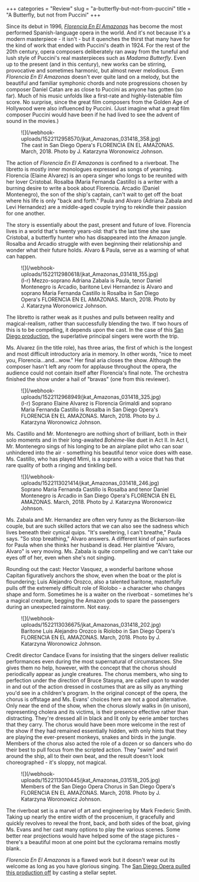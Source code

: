 +++
categories = "Review"
slug = "a-butterfly-but-not-from-puccini"
title = "A Butterfly, but not from Puccini"
+++

Since its debut in 1996, [*Florencia En El Amazonas*](https://www.sdopera.org/season/2017-2018-season/florencia) has become the most performed Spanish-language opera in the world. And it's not because it's a modern masterpiece - it isn't - but it quenches the thirst that many have for the kind of work that ended with Puccini's death in 1924. For the rest of the 20th century, opera composers deliberately ran away from the tuneful and lush style of Puccini's real masterpieces such as *Madama Butterfly*. Even up to the present (and in this century), new works can be stirring, provocative and sometimes harmonic, but almost never melodious. Even *Florencia En El Amazonas* doesn't ever quite land on a melody, but the beautiful and familiar symphonic chords and note progressions chosen by composer Daniel Catan are as close to Puccini as anyone has gotten (so far). Much of his music unfolds like a first-rate and highly-listenable film score. No surprise, since the great film composers from the Golden Age of Hollywood were also influenced by Puccini. (Just imagine what a great film composer Puccini would have been if he had lived to see the advent of sound in the movies.)

<figure data-type="image">
![](/webhook-uploads/1522112958570/jkat_Amazonas_031418_358.jpg)
<figcaption>The cast in San Diego Opera's FLORENCIA EN EL AMAZONAS. March, 2018. Photo by J. Katarzyna Woronowicz Johnson.</figcaption>
</figure>

The action of *Florencia En El Amazonas* is confined to a riverboat. The libretto is mostly inner monologues expressed as songs of yearning. Florencia (Elaine Alvarez) is an opera singer who longs to be reunited with her lover Cristobal. Rosalba (Maria Fernanda Castillo) is a writer with a burning desire to write a book about Florencia. Arcadio (Daniel Montenegro), the son of the ship's captain, can't wait to get off the boat where his life is only "back and forth." Paula and Alvaro (Adriana Zabala and Levi Hernandez) are a middle-aged couple trying to rekindle their passion for one another.

The story is essentially about the past, present and future of love. Florencia lives in a world that's twenty years-old: that's the last time she saw Cristobal, a butterfly hunter who has disappeared into the Amazon jungle. Rosalba and Arcadio struggle with even beginning their relationship and wonder what their future holds. Alvaro & Paula, serve as a warning of what can happen.

<figure data-type="image">
![](/webhook-uploads/1522112980618/jkat_Amazonas_031418_155.jpg)
<figcaption>(l-r) Mezzo-soprano Adriana Zabala is Paula, tenor Daniel Montenegro is Arcadio, baritone Levi Hernandez is Alvaro and soprano Maria Fernanda Castillo is Rosalba in San Diego Opera's FLORENCIA EN EL AMAZONAS. March, 2018. Photo by J. Katarzyna Woronowicz Johnson.</figcaption>
</figure>

The libretto is rather weak as it pushes and pulls between reality and magical-realism, rather than successfully blending the two. If two hours of this is to be compelling, it depends upon the cast. In the case of this [San Diego production](https://www.sdopera.org/season/2017-2018-season/florencia), the superlative principal singers were worth the trip.

Ms. Alvarez (in the title role), has three arias, the first of which is the longest and most difficult introductory aria in memory. In other words, "nice to meet you, Florencia…and…wow." Her final aria closes the show. Although the composer hasn't left any room for applause throughout the opera, the audience could not contain itself after Florencia's final note. The orchestra finished the show under a hail of "bravas" (one from this reviewer).

<figure data-type="image">
![](/webhook-uploads/1522112968949/jkat_Amazonas_031418_325.jpg)
<figcaption>(l-r) Soprano Elaine Alvarez is Florencia Grimaldi and soprano Maria Fernanda Castillo is Rosalba in San Diego Opera's FLORENCIA EN EL AMAZONAS. March, 2018. Photo by J. Katarzyna Woronowicz Johnson.</figcaption>
</figure>

Ms. Castillo and Mr. Montenegro are nothing short of brilliant, both in their solo moments and in their long-awaited *Bohème*-like duet in Act II. In Act I, Mr. Montenegro sings of his longing to be an airplane pilot who can soar unhindered into the air - something his beautiful tenor voice does with ease. Ms. Castillo, who has played Mimì, is a soprano with a voice that has that rare quality of both a ringing and tinkling bell.

<figure data-type="image">
![](/webhook-uploads/1522113021414/jkat_Amazonas_031418_246.jpg)
<figcaption>Soprano Maria Fernanda Castillo is Rosalba and tenor Daniel Montenegro is Arcadio in San Diego Opera's FLORENCIA EN EL AMAZONAS. March, 2018. Photo by J. Katarzyna Woronowicz Johnson.</figcaption>
</figure>

Ms. Zabala and Mr. Hernandez are often very funny as the Bickerson-like couple, but are such skilled actors that we can also see the sadness which lives beneath their cynical quips. "It's sweltering, I can't breathe," Paula says. "So stop breathing," Alvaro answers. A different kind of pain surfaces for Paula when she thinks her husband is dead. Her plaintive "Alvaro, Alvaro" is very moving. Ms. Zabala is quite compelling and we can't take our eyes off of her, even when she's not singing.

Rounding out the cast: Hector Vasquez, a wonderful baritone whose Capitan figuratively anchors the show, even when the boat or the plot is floundering; Luis Alejandro Orozco, also a talented baritone, masterfully pulls off the extremely difficult role of Riolobo - a character who changes shape and form. Sometimes he is a waiter on the riverboat - sometimes he's a magical creature, begging the Amazon gods to spare the passengers during an unexpected rainstorm. Not easy.

<figure data-type="image">
![](/webhook-uploads/1522113036675/jkat_Amazonas_031418_202.jpg)
<figcaption>Baritone Luis Alejandro Orozco is Riolobo in San Diego Opera's FLORENCIA EN EL AMAZONAS. March, 2018. Photo by J. Katarzyna Woronowicz Johnson.</figcaption>
</figure>

Credit director Candace Evans for insisting that the singers deliver realistic performances even during the most supernatural of circumstances. She gives them no help, however, with the concept that the chorus should periodically appear as jungle creatures. The chorus members, who sing to perfection under the direction of Bruce Stasyna, are called upon to wander in and out of the action dressed in costumes that are as silly as anything you'd see in a children's program. In the original concept of the opera, the chorus is offstage and Ms. Evans' choices here are not a good alternative. Only near the end of the show, when the chorus slowly walks in (in unison), representing cholera and its victims, is their presence effective rather than distracting. 
They're dressed all in black and lit only by eerie amber torches that they carry. The chorus would have been more welcome in the rest of the show if they had remained essentially hidden, with only hints that they are playing the ever-present monkeys, snakes and birds in the jungle.
Members of the chorus also acted the role of a dozen or so dancers who do their best to pull focus from the scripted action. They "swim" and twirl around the ship, all to their own beat, and the result doesn't look choreographed - it's sloppy, not magical.

<figure data-type="image">
![](/webhook-uploads/1522113010445/jkat_Amazonas_031518_205.jpg)
<figcaption>Members of the San Diego Opera Chorus in San Diego Opera's FLORENCIA EN EL AMAZONAS. March, 2018. Photo by J. Katarzyna Woronowicz Johnson.</figcaption>
</figure>

The riverboat set is a marvel of art and engineering by Mark Frederic Smith. Taking up nearly the entire width of the proscenium, it gracefully and quickly revolves to reveal the front, back, and both sides of the boat, giving Ms. Evans and her cast many options to play the various scenes. Some better rear projections would have helped some of the stage pictures - there's a beautiful moon at one point but the cyclorama remains mostly blank.

*Florencia En El Amazonas* is a flawed work but it doesn't wear out its welcome as long as you have glorious singing. The [San Diego Opera pulled this production off](https://www.sdopera.org/season/2017-2018-season/florencia) by casting a stellar septet.
